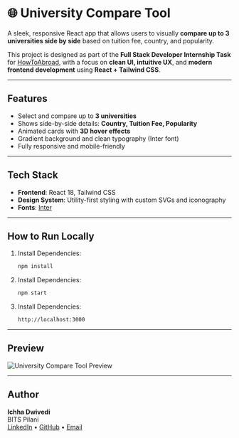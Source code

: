 # 🌐 University Compare Tool

A sleek, responsive React app that allows users to visually **compare up to 3 universities side by side** based on tuition fee, country, and popularity.

This project is designed as part of the **Full Stack Developer Internship Task** for [HowToAbroad](https://app.howtoabroad.com), with a focus on **clean UI, intuitive UX**, and **modern frontend development** using **React + Tailwind CSS**.

---

##  Features

-  Select and compare up to **3 universities**
-  Shows side-by-side details: **Country, Tuition Fee, Popularity**
-  Animated cards with **3D hover effects**
-  Gradient background and clean typography (Inter font)
-  Fully responsive and mobile-friendly

---

##  Tech Stack

- **Frontend**: React 18, Tailwind CSS  
- **Design System**: Utility-first styling with custom SVGs and iconography  
- **Fonts**: [Inter](https://fonts.google.com/specimen/Inter)

---

##  How to Run Locally

1. Install Dependencies:

   ```bash
   npm install
1. Install Dependencies:

   ```bash
   npm start

1. Install Dependencies:

   ```bash
   http://localhost:3000
---
##  Preview

![University Compare Tool Preview](./university-compare-preview.png)


---
##  Author

**Ichha Dwivedi**  
BITS Pilani  
[LinkedIn](https://www.linkedin.com/in/ichha-dwivedi-55b246288/) • [GitHub](https://github.com/ID-compiler) • [Email](work.ichhadwivedi.com)

  
